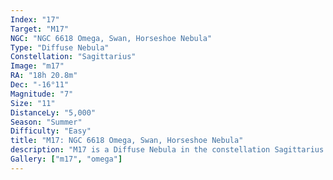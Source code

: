 ```yaml
---
Index: "17"
Target: "M17"
NGC: "NGC 6618 Omega, Swan, Horseshoe Nebula"
Type: "Diffuse Nebula"
Constellation: "Sagittarius"
Image: "m17"
RA: "18h 20.8m"
Dec: "-16°11"
Magnitude: "7"
Size: "11"
DistanceLy: "5,000"
Season: "Summer"
Difficulty: "Easy"
title: "M17: NGC 6618 Omega, Swan, Horseshoe Nebula"
description: "M17 is a Diffuse Nebula in the constellation Sagittarius."
Gallery: ["m17", "omega"]
---
```

